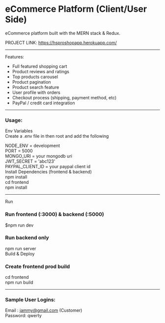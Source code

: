# eCommerce Platform (Client/User Side) #
eCommerce platform built with the MERN stack & Redux. <br />

PROJECT LINK: <https://hsproshopapp.herokuapp.com/>

***
Features:
* Full featured shopping cart
* Product reviews and ratings
* Top products carousel
* Product pagination
* Product search feature
* User profile with orders
* Checkout process (shipping, payment method, etc)
* PayPal / credit card integration

***
### Usage:
Env Variables <br />
Create a .env file in then root and add the following <br />

NODE_ENV = development <br />
PORT = 5000 <br />
MONGO_URI = your mongodb uri <br />
JWT_SECRET = 'abc123' <br />
PAYPAL_CLIENT_ID = your paypal client id <br />
Install Dependencies (frontend & backend) <br />
npm install <br />
cd frontend <br />
npm install <br />

***
Run
### Run frontend (:3000) & backend (:5000)
$npm run dev

### Run backend only
npm run server <br />
Build & Deploy <br />
### Create frontend prod build
cd frontend <br />
npm run build <br />

***
### Sample User Logins:
Email : jammy@gmail.com (Customer) <br />
Password: qwerty <br />
